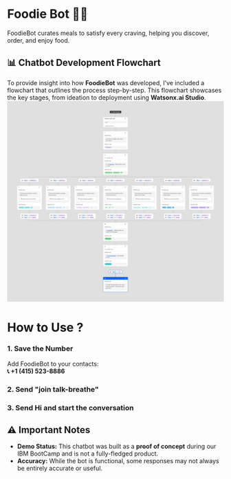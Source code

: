 # Foodie Bot 🍴🤖
FoodieBot curates meals to satisfy every craving, helping you discover, order, and enjoy food.

## 📊 Chatbot Development Flowchart  

To provide insight into how **FoodieBot** was developed, I’ve included a flowchart that outlines the process step-by-step. This flowchart showcases the key stages, from ideation to deployment using **Watsonx.ai Studio**.
![Chatbot Development Flowchart](./foodiebot%20flowchart.jpeg)


# How to Use ?
### 1. **Save the Number**  
Add FoodieBot to your contacts:  
**📞 +1 (415) 523-8886**

### 2. Send **"join talk-breathe"**

### 3. **Send Hi and start the conversation**

## ⚠️ Important Notes  

- **Demo Status:** This chatbot was built as a **proof of concept** during our IBM BootCamp and is not a fully-fledged product.  
- **Accuracy:** While the bot is functional, some responses may not always be entirely accurate or useful.  

